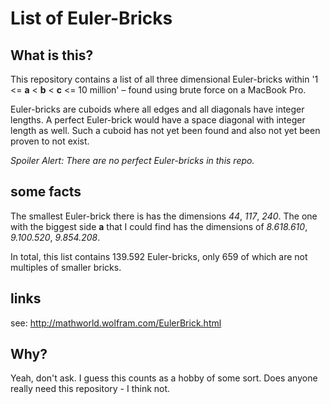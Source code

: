 # List of Euler-Bricks


## What is this?

This repository contains a list of all three dimensional Euler-bricks within '1 <= **a** < **b** < **c** <= 10 million' – found using brute force on a MacBook Pro.

Euler-bricks are cuboids where all edges and all diagonals have integer lengths. A perfect Euler-brick would have a space diagonal with integer length as well. Such a cuboid has not yet been found and also not yet been proven to not exist.

*Spoiler Alert: There are no perfect Euler-bricks in this repo.*


## some facts

The smallest Euler-brick there is has the dimensions *44*, *117*, *240*. The one with the biggest side **a** that I could find has the dimensions of *8.618.610*, *9.100.520*, *9.854.208*.

In total, this list contains 139.592 Euler-bricks, only 659 of which are not multiples of smaller bricks.


## links

see: http://mathworld.wolfram.com/EulerBrick.html


## Why?

Yeah, don't ask. I guess this counts as a hobby of some sort.
Does anyone really need this repository - I think not.
